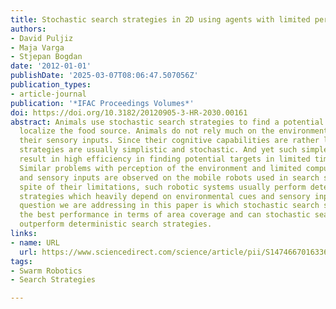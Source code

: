 ```yaml
---
title: Stochastic search strategies in 2D using agents with limited perception
authors:
- David Puljiz
- Maja Varga
- Stjepan Bogdan
date: '2012-01-01'
publishDate: '2025-03-07T08:06:47.507056Z'
publication_types:
- article-journal
publication: '*IFAC Proceedings Volumes*'
doi: https://doi.org/10.3182/20120905-3-HR-2030.00161
abstract: Animals use stochastic search strategies to find a potential nest or to
  localize the food source. Animals do not rely much on the environmental cues or
  their sensory inputs. Since their cognitive capabilities are rather limited, search
  strategies are usually simplistic and stochastic. And yet such simple search strategies
  result in high efficiency in finding potential targets in limited time intervals.
  Similar problems with perception of the environment and limited computational power
  and sensory inputs are observed on the mobile robots used in search scenarios. In
  spite of their limitations, such robotic systems usually perform deterministic search
  strategies which heavily depend on environmental cues and sensory input. The research
  question we are addressing in this paper is which stochastic search strategy has
  the best performance in terms of area coverage and can stochastic search strategies
  outperform deterministic search strategies.
links:
- name: URL
  url: https://www.sciencedirect.com/science/article/pii/S1474667016336837
tags:
- Swarm Robotics
- Search Strategies

---
```

